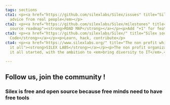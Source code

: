 ```yaml
---
tags: sections
cta1: <p><a href="https://github.com/silexlabs/Silex/issues" title="Silex forums"><strong>FORUMS</strong></a></p><p><em>Real
  advice from real people</em></p>
cta2: <p><a href="https://github.com/silexlabs/Silex/milestones" title="Silex open
  source roadmap"><strong>ROAD MAP</strong></a></p><p>Add "+1" for features you like</p>
cta3: <p><a href="https://github.com/silexlabs/Silex/" title="Silex source code"><strong>Source
  Code</strong></a></p><p>Learn, hack, contribute</p>
cta4: <p><a href="https://www.silexlabs.org/" title="The non profit which started
  it all"><strong>SILEX LABS</strong></a></p><p>The non profit organization where
  it all started, with the ambition to <em>bring diversity to IT</em>.</p>

---
```

## **Follow us, join the community !**

### Silex is free and open source because free minds need to have free tools